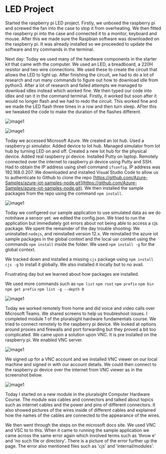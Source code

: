 # LED Project

Started the raspberry pi LED project. Firstly, we unboxed the raspberry pi and screwed the fan into the case to stop it from overheating. We then fitted the raspberry pi into the case and connected it to a monitor, keyboard and mouse. After this we made sure the Raspbian software was downloaded on the raspberry pi. It was already installed so we proceeded to update the software and try commands in the terminal.

Next day: Today we used many of the hardware components in the starter kit that came with the computer. We used an LED, a breadboard, a 220H resistor and two wire connections. We used these to create the circuit that allows the LED to light up. After finishing the circuit, we had to do a lot of research and run many commands to figure out how to download idle from python3. After a lot of research and failed attempts we managed to download idlex instead which worked fine. We then typed our code into idlex and ran it in the command terminal. Firstly, it worked but soon after it would no longer flash and we had to redo the circuit. This worked fine and we made the LED flash three times in a row and then turn sleep. AFter this we tweaked the code to make the duration of the flashes different.



![image1](./images/raspberrypi-1.jpeg)


![image1](./images/raspberrypi-2.jpeg)

Today we accessed Microsoft Azure.
We created an Iot hub.
Used a raspberry pi simulator.
Added device to Iot hub.
Managed simulator from Iot hub by turning LED on and off.
Created a new Iot hub for the physical device.
Added real raspberry pi device.
Installed Putty on laptop.
Remotely connected over the internet to raspberry pi device using Putty and SSH.
Had to obtain the IP address using shell command `ifconfig`.
IP address was 192.168.0.207.
We downloaded and installed Visual Studio Code to allow us to authenticate to Github to clone the repo [https://github.com/Azure-Samples/azure-iot-samples-node.git](https://github.com/Azure-Samples/azure-iot-samples-node.git).
We then installed the sample packages from the repo using the command `npm install`.


![image1](./images/raspberrypi-3.jpeg)


Today we configered our sample application to use simulated data as we do notnhave a sensor yet.
we edited the config.json.
We tried to run the application but immediately got errors about not being able to access a cjs package.
We spent the remainder of the day trouble shooting:
We uninstalled `nodejs`, and reinstalled version 12.x.
We reinstalled the azure iot sample packages in the global context and the local usr context using the commands `npm install` inside the folder. We used `npm install -g` for the global context.

We tracked down and installed a missing `cjs` package using `npm install cjs -g` to install it globally. We also installed it locally but to no avail.

Frustrating day but we learned about how packages are installed.

We used more commands such as `npm list` `npm root` `npm prefix` `npm bin` `npm get prefix` `npm list -g --depth 0` 


![image1](./images/emailgrab.png)


Today we worked remotely from home and did voice and video calls over Microsoft Teams. We shared screens to help us troubleshoot issues. I completed module 1 of the pluralsight hardware fundamentals course. We tried to connect remotely to the raspberry pi device. We looked at options around proxies and firewalls and port forwarding but they proved a bit too complicated. We came upon a solution upon VNC. It is pre installed on the raspberry pi. We enabled VNC server.


![image1](./images/raspberrypi-4.jpeg)


We signed up for a VNC account and we installed VNC viewer on our local machine and signed in with our account details. We could then connect to the raspberry pi device over the internet from VNC viewer as in the screenshot below.



![image1](./images/raspberrypi-5.jpeg)

Today I started on a new module in the pluralsight Computer Hardware Course. The module was cables and connectors and talked about topics such as internet cables and the power and pins of different connectors. It also showed pictures of the wires inside of different cables and explained how the names of the cables are connected to the appearance of the wires.

We then went through the steps on the microsoft docs site. We used VNC and VSC to to this. When it came to running the sample application we came across the same error again which involved terms such as 'throw e' and 'no such file or directory'. There is a picture of the error further up the page. The error also mentioned files such as 'cjs' and 'internal/modules'.